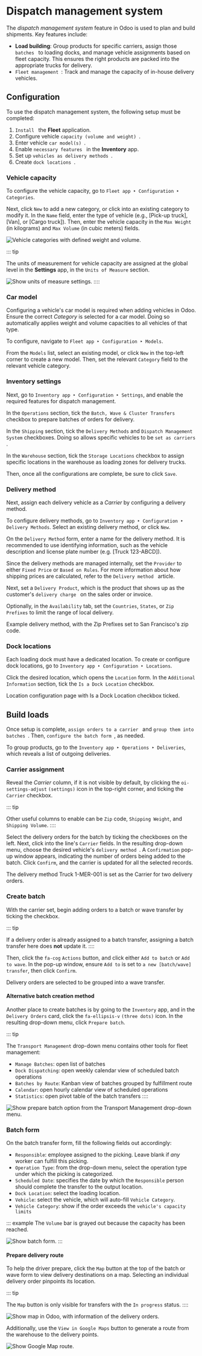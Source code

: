 # Dispatch management system

The *dispatch management system* feature in Odoo is used to plan and
build shipments. Key features include:

- **Load building**: Group products for specific carriers, assign those
  `batches
  ` to loading
  docks, and manage vehicle assignments based on fleet capacity. This
  ensures the right products are packed into the appropriate trucks for
  delivery.
- `Fleet management `: Track and manage the capacity of in-house delivery
  vehicles.

## Configuration

To use the dispatch management system, the following setup must be
completed:

1.  `Install ` the
    **Fleet** application.
2.  Configure vehicle `capacity (volume and weight)
    `.
3.  Enter vehicle
    `car model(s) `.
4.  Enable
    `necessary features ` in the **Inventory** app.
5.  Set up `vehicles as delivery methods
    `.
6.  Create
    `dock locations `.

### Vehicle capacity 

To configure the vehicle capacity, go to
`Fleet app ‣ Configuration ‣
Categories`.

Next, click `New` to add a new
category, or click into an existing category to modify it. In the
`Name` field, enter the type of
vehicle (e.g., [Pick-up truck], [Van], or [Cargo
truck]). Then, enter the vehicle capacity in the
`Max Weight` (in kilograms) and
`Max Volume` (in cubic meters)
fields.

![Vehicle categories with defined weight and volume.](dispatch/categories.png)

::: tip

The units of measurement for vehicle capacity are assigned at the global
level in the **Settings** app, in the
`Units of Measure` section.

![Show units of measure settings.](dispatch/settings.png)
::::


### Car model

Configuring a vehicle\'s car model is required when adding vehicles in
Odoo. Ensure the correct *Category* is selected for a car model. Doing
so automatically applies weight and volume capacities to all vehicles of
that type.

To configure, navigate to
`Fleet app ‣ Configuration ‣ Models`.

From the `Models` list, select an
existing model, or click `New` in the
top-left corner to create a new model. Then, set the relevant
`Category` field to the relevant
vehicle category.


### Inventory settings 

Next, go to
`Inventory app ‣ Configuration ‣ Settings`, and enable the required features for dispatch
management.

In the `Operations` section, tick the
`Batch, Wave & Cluster Transfers`
checkbox to prepare batches of orders for delivery.

In the `Shipping` section, tick the
`Delivery Methods` and `Dispatch
Management System` checkboxes. Doing
so allows specific vehicles to be `set as carriers
`.

In the `Warehouse` section, tick the
`Storage Locations` checkbox to
assign specific locations in the warehouse as loading zones for delivery
trucks.

Then, once all the configurations are complete, be sure to click
`Save`.

### Delivery method 

Next, assign each delivery vehicle as a *Carrier* by configuring a
delivery method.

To configure delivery methods, go to
`Inventory app ‣ Configuration ‣ Delivery
Methods`. Select an existing
delivery method, or click `New`.


On the `Delivery Method` form, enter
a name for the delivery method. It is recommended to use identifying
information, such as the vehicle description and license plate number
(e.g. [Truck 123-ABCD]).

Since the delivery methods are managed internally, set the
`Provider` to either
`Fixed Price` or
`Based on Rules`. For more
information about how shipping prices are calculated, refer to the
`Delivery method `
article.

Next, set a `Delivery Product`, which
is the product that shows up as the customer\'s
`delivery charge ` on the sales order or invoice.

Optionally, in the `Availability`
tab, set the `Countries`,
`States`, or
`Zip Prefixes` to limit the range of
local delivery.



Example delivery method, with the Zip Prefixes set to San
Francisco's zip code.


### Dock locations 

Each loading dock must have a dedicated location. To create or configure
dock locations, go to
`Inventory app ‣ Configuration ‣ Locations`.

Click the desired location, which opens the `Location` form. In the `Additional
Information` section, tick the
`Is a Dock Location` checkbox.



Location configuration page with Is a Dock Location
checkbox ticked.


## Build loads

Once setup is complete, `assign orders to a carrier
` and `group them into batches
`. Then, `configure the batch form
`, as needed.

To group products, go to the
`Inventory app ‣ Operations ‣ Deliveries`, which reveals a list of outgoing deliveries.


### Carrier assignment 

Reveal the *Carrier* column, if it is not visible by default, by
clicking the `oi-settings-adjust`
`(settings)` icon in the top-right
corner, and ticking the `Carrier`
checkbox.

::: tip

Other useful columns to enable can be `Zip` code, `Shipping Weight`, and `Shipping Volume`.
::::

Select the delivery orders for the batch by ticking the checkboxes on
the left. Next, click into the line\'s `Carrier` fields. In the resulting drop-down menu, choose the
desired vehicle\'s
`delivery method `. A `Confirmation` pop-up
window appears, indicating the number of orders being added to the
batch. Click `Confirm`, and the
carrier is updated for all the selected records.



The delivery method Truck
1-MER-001 is set as the Carrier for two delivery orders.


### Create batch 

With the carrier set, begin adding orders to a batch or wave transfer by
ticking the checkbox.

::: tip

If a delivery order is already assigned to a batch transfer, assigning a
batch transfer here does **not** update it.
::::

Then, click the `fa-cog`
`Actions` button, and click either
`Add to batch` or
`Add to wave`. In the pop-up window,
ensure `Add to` is set to `a
new [batch/wave] transfer`, then
click `Confirm`.



Delivery orders are selected to be grouped into a wave
transfer.


#### Alternative batch creation method

Another place to create batches is by going to the
`Inventory` app, and in the
`Delivery Orders` card, click the
`fa-ellipsis-v`
`(three dots)` icon. In the resulting
drop-down menu, click `Prepare batch`.

::: tip

The `Transport Management` drop-down
menu contains other tools for fleet management:

- `Manage Batches`: open list of
  batches
- `Dock Dispatching`: open weekly
  calendar view of scheduled batch operations
- `Batches by Route`: Kanban view of
  batches grouped by fulfillment route
- `Calendar`: open hourly calendar
  view of scheduled operations
- `Statistics`: open pivot table of
  the batch transfers
::::

![Show prepare batch option from the Transport Management drop-down menu.](dispatch/prepare-batch.png)

### Batch form 

On the batch transfer form, fill the following fields out accordingly:

- `Responsible`: employee assigned to
  the picking. Leave blank if *any* worker can fulfill this picking.
- `Operation Type`: from the
  drop-down menu, select the operation type under which the picking is
  categorized.
- `Scheduled Date`: specifies the
  date by which the `Responsible`
  person should complete the transfer to the output location.
- `Dock Location`: select the loading
  location.
- `Vehicle`: select the vehicle,
  which will auto-fill `Vehicle Category`.
- `Vehicle Category`: show if the
  order exceeds the `vehicle's capacity limits
  `

::: example
The `Volume` bar is grayed out
because the capacity has been reached.

![Show batch form.](dispatch/batch-form.png)
:::

#### Prepare delivery route

To help the driver prepare, click the `Map` button at the top of the batch or wave form to view
delivery destinations on a map. Selecting an individual delivery order
pinpoints its location.

::: tip

The `Map` button is only visible for
transfers with the `In progress`
status.
::::

![Show map in Odoo, with information of the delivery orders.](dispatch/map.png)

Additionally, use the `View in Google Maps` button to generate a route from the warehouse to the
delivery points.

![Show Google Map route.](dispatch/google-map.png)
